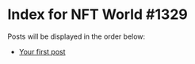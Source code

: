 # Index for NFT World #1329
Posts will be displayed in the order below:

- [Your first post](./001-first.md)

